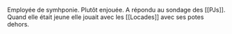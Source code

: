 Employée de symhponie. Plutôt enjouée.
A répondu au sondage des [[PJs]].
Quand elle était jeune elle jouait avec les [[Locades]] avec ses potes dehors.